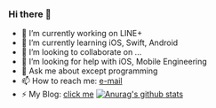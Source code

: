 ### Hi there 👋

- 🔭 I’m currently working on LINE+
- 🌱 I’m currently learning iOS, Swift, Android
- 👯 I’m looking to collaborate on ...
- 🤔 I’m looking for help with iOS, Mobile Engineering
- 💬 Ask me about except programming
- 📫 How to reach me: [e-mail](jong12ems@gmail.com)
- ⚡ My Blog: [click me](https://jongwonleee.github.io/)
[![Anurag's github stats](https://github-readme-stats.vercel.app/api?username=jongwonleee)](https://github.com/anuraghazra/github-readme-stats)
